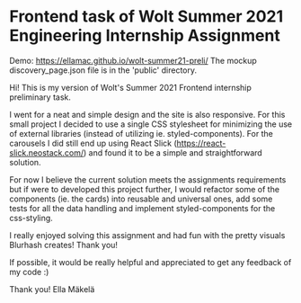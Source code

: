 # Frontend task of Wolt Summer 2021 Engineering Internship Assignment 

Demo: https://ellamac.github.io/wolt-summer21-preli/
The mockup discovery_page.json file is in the 'public' directory.

Hi! This is my version of Wolt's Summer 2021 Frontend internship preliminary task. 

I went for a neat and simple design and the site is also responsive. For this small project I decided to use a single CSS stylesheet for minimizing the use of external libraries (instead of utilizing ie. styled-components). For the carousels I did still end up using React Slick (https://react-slick.neostack.com/) and found it to be a simple and straightforward solution. 

For now I believe the current solution meets the assignments requirements but if were to developed this project further, I would refactor some of the components (ie. the cards) into reusable and universal ones, add some tests for all the data handling and implement styled-components for the css-styling. 

I really enjoyed solving this assignment and had fun with the pretty visuals Blurhash creates! Thank you!

If possible, it would be really helpful and appreciated to get any feedback of my code :) 

Thank you!
Ella Mäkelä



